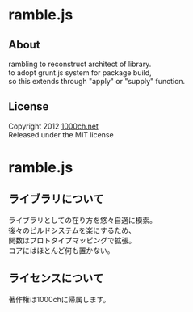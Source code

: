 ramble.js
======

About
------
rambling to reconstruct architect of library.  
to adopt grunt.js system for package build,  
so this extends through "apply" or "supply" function.  

License
------
Copyright 2012 [1000ch.net]  
Released under the MIT license  

ramble.js
======

ライブラリについて  
------
ライブラリとしての在り方を悠々自適に模索。  
後々のビルドシステムを楽にするため、  
関数はプロトタイプマッピングで拡張。  
コアにはほとんど何も置かない。  

ライセンスについて
------
著作権は1000chに帰属します。  

[1000ch.net]: http://1000ch.net/ "1000ch.net"